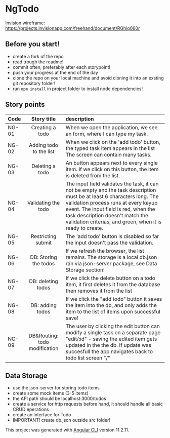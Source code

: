 # NgTodo

Invision wireframe: https://projects.invisionapp.com/freehand/document/RGhiq060r

## Before you start!
 - create a fork of the repo
 - read trough the readme!
 - commit often, preferably after each storypoint!
 - push your progress at the end of the day   
 - clone the repo on your local machine and avoid cloning it into an exsting git repository folder! 
 - run `npm install` in project folder to install node dependencies!

## Story points

| Code       | Story title | description     |
| :---       |    :----:   | :---          |
| NG-01      | Creating a todo       |When we open the application, we see an form, where I can type my task.   |
| NG-02      | Adding todo to the list        | When we click on the 'add todo' button, the typed task item appears in the list The screen can contain many tasks.   |
| NG-03      | Deleting a todo | An button appears next to every single item. If we click on this button, the item is deleted from the list. |
| NG-04    | Validating the todo | The input field validates the task, it can not be empty and the task description must be at least 6 characters long. The validation process runs at every keyup event. The input field is red, when the task description doesn't match the validation criterias, and green, when it is ready to create. |
| NG-05    | Restricting submit  | The 'add todo' button is disabled so far the input doesn't pass the validation.  |
| NG-06    | DB: Storing the todos | If we refresh the browser, the list remains. The storage is a local db.json ran via json-server package, see Data Storage section! |
| NG-07    | DB: deleting todos | If we click the delete button on a todo item, it first deletes it from the database then removes it from the list |
| NG-08    | DB: adding todos | If we click the "add todo" button it saves the item into the db, and only adds the item to the list of items upon successful save! |
| NG-09    | DB&Routing: todo modification | The user  by clicking the edit button can modify a single task on a separate page "edit/:id" - saving the edited item gets updated in the the db. If update was succesfull the app navigates back to todo list screen "/" |




## Data Storage

- use the json-server for storing todo items
- create some mock items (3-5 items) 
- the API path should be localhost:3000/todos
- create a service for http requests before hand, it should handle all basic CRUD eperations
- create an interface for Todo
- IMPORTANT! create db.json outside src folder!




This project was generated with [Angular CLI](https://github.com/angular/angular-cli) version 11.2.11.
